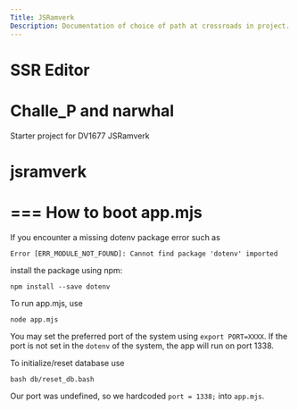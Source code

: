 ```yaml
---
Title: JSRamverk
Description: Documentation of choice of path at crossroads in project.
---
```


# SSR Editor
# Challe_P and narwhal

Starter project for DV1677 JSRamverk
# jsramverk

===
How to boot app.mjs
===

If you encounter a missing dotenv package error such as
```
Error [ERR_MODULE_NOT_FOUND]: Cannot find package 'dotenv' imported
```

install the package using npm:

```
npm install --save dotenv
```

To run app.mjs, use

```
node app.mjs
```

You may set the preferred port of the system using `export PORT=XXXX`.
If the port is not set in the `dotenv` of the system, the app will run
on port 1338.


To initialize/reset database use

```
bash db/reset_db.bash
```

Our port was undefined, so we hardcoded `port = 1338;` into `app.mjs`.
